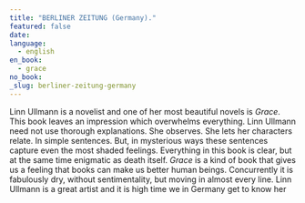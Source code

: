 ```yaml
---
title: "BERLINER ZEITUNG (Germany)."
featured: false
date:
language:
  - english
en_book:
  - grace
no_book:
_slug: berliner-zeitung-germany
---
```


Linn Ullmann is a novelist and one of her most beautiful novels is _Grace_. This book leaves an impression which overwhelms everything. Linn Ullmann need not use thorough explanations. She observes. She lets her characters relate. In simple sentences. But, in mysterious ways these sentences capture even the most shaded feelings. Everything in this book is clear, but at the same time enigmatic as death itself. _Grace_ is a kind of book that gives us a feeling that books can make us better human beings. Concurrently it is fabulously dry, without sentimentality, but moving in almost every line. Linn Ullmann is a great artist and it is high time we in Germany get to know her

